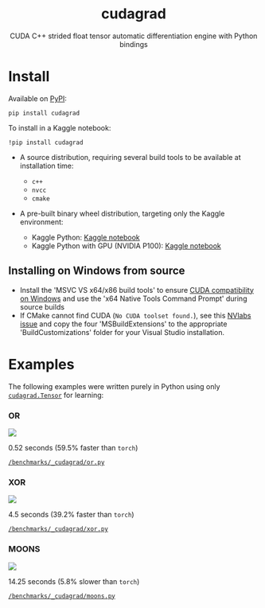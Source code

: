 <div align="center">
<h1>
    <div>cudagrad</div>
</h1>

CUDA C++ strided float tensor automatic differentiation engine with Python bindings

</div>

# Install

Available on [PyPI](https://pypi.org/project/cudagrad/):

```
pip install cudagrad
```

To install in a Kaggle notebook:

```
!pip install cudagrad
```

- A source distribution, requiring several build tools to be available at installation time:
    - `c++`
    - `nvcc`
    - `cmake`

- A pre-built binary wheel distribution, targeting only the Kaggle environment:
    - Kaggle Python: [Kaggle notebook](https://www.kaggle.com/code/yrmoore/cudagrad-0-2-8-whl)
    - Kaggle Python with GPU (NVIDIA P100): [Kaggle notebook](https://www.kaggle.com/code/yrmoore/cudagrad-0-2-8-gpu-whl)

## Installing on Windows from source

- Install the 'MSVC VS x64/x86 build tools' to ensure [CUDA compatibility on Windows](https://docs.nvidia.com/cuda/cuda-installation-guide-microsoft-windows/) and use the 'x64 Native Tools Command Prompt' during source builds
- If CMake cannot find CUDA (`No CUDA toolset found.`), see this [NVlabs issue](https://github.com/NVlabs/tiny-cuda-nn/issues/164) and copy the four 'MSBuildExtensions' to the appropriate 'BuildCustomizations' folder for your Visual Studio installation.

# Examples

The following examples were written purely in Python using only [`cudagrad.Tensor`](https://github.com/yrmo/cudagrad/blob/main/Tensor.ipynb) for learning:


### OR


![](https://raw.githubusercontent.com/yrmo/cudagrad/refs/heads/main/benchmarks/_cudagrad/plots/or.jpg)

0.52 seconds (59.5% faster than `torch`)

[`/benchmarks/_cudagrad/or.py`](https://github.com/yrmo/cudagrad/blob/main/benchmarks/_cudagrad/or.py)


### XOR


![](https://raw.githubusercontent.com/yrmo/cudagrad/refs/heads/main/benchmarks/_cudagrad/plots/xor.jpg)

4.5 seconds (39.2% faster than `torch`)

[`/benchmarks/_cudagrad/xor.py`](https://github.com/yrmo/cudagrad/blob/main/benchmarks/_cudagrad/xor.py)


### MOONS


![](https://raw.githubusercontent.com/yrmo/cudagrad/refs/heads/main/benchmarks/_cudagrad/plots/moons.jpg)

14.25 seconds (5.8% slower than `torch`)

[`/benchmarks/_cudagrad/moons.py`](https://github.com/yrmo/cudagrad/blob/main/benchmarks/_cudagrad/moons.py)

